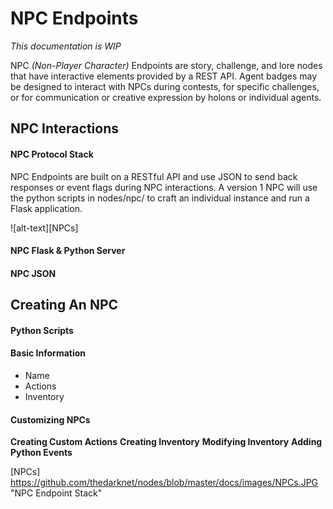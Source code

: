 # NPC Endpoints #

*This documentation is WIP*

NPC *(Non-Player Character)* Endpoints are story, challenge, and lore nodes that have interactive elements provided by a REST API. Agent badges may be designed to interact with NPCs during contests, for specific challenges, or for communication or creative expression by holons or individual agents.

NPC Interactions
---

#### NPC Protocol Stack ####

NPC Endpoints are built on a RESTful API and use JSON to send back responses or event flags during NPC interactions. A version 1 NPC will use the python scripts in nodes/npc/ to craft an individual instance and run a Flask application. 

![alt-text][NPCs]

#### NPC Flask & Python Server ####

#### NPC JSON ####



Creating An NPC
---

#### Python Scripts ####

#### Basic Information ####

* Name
* Actions
* Inventory

#### Customizing NPCs ####

**Creating Custom Actions**
**Creating Inventory**
**Modifying Inventory**
**Adding Python Events**


[NPCs] https://github.com/thedarknet/nodes/blob/master/docs/images/NPCs.JPG "NPC Endpoint Stack"
